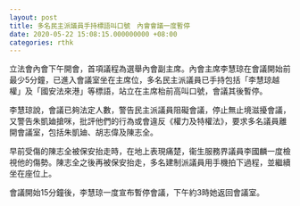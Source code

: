 ```yaml
---
layout: post
title: 多名民主派議員手持標語叫口號　內會會議一度暫停
date: 2020-05-22 15:08:15.000000000 +08:00
categories: rthk
---
```


立法會內會下午開會，首項議程為選舉內會副主席。內會主席李慧琼在會議開始前最少5分鐘，已進入會議室坐在主席位，多名民主派議員已手持包括「李慧琼越權」及「國安法來港」等標語，站立在主席枱前高叫口號，會議其後暫停。

李慧琼說，會議已夠法定人數，警告民主派議員阻礙會議，停止無止境滋擾會議，又警告朱凱廸搶咪，批評他們的行為或會違反《權力及特權法》，要求多名議員離開會議室，包括朱凱廸、胡志偉及陳志全。

早前受傷的陳志全被保安抬走時，在地上表現痛楚，衞生服務界議員李國麟一度檢視他的傷勢。陳志全之後再被保安抬走，多名建制派議員用手機拍下過程，並繼續坐在座位上。

會議開始15分鐘後，李慧琼一度宣布暫停會議，下午約3時她返回會議室。
